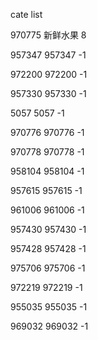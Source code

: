cate list

970775 新鲜水果 8

957347 957347 -1

972200 972200 -1

957330 957330 -1

5057 5057 -1

970776 970776 -1

970778 970778 -1

958104 958104 -1

957615 957615 -1

961006 961006 -1

957430 957430 -1

957428 957428 -1

975706 975706 -1

972219 972219 -1

955035 955035 -1

969032 969032 -1

